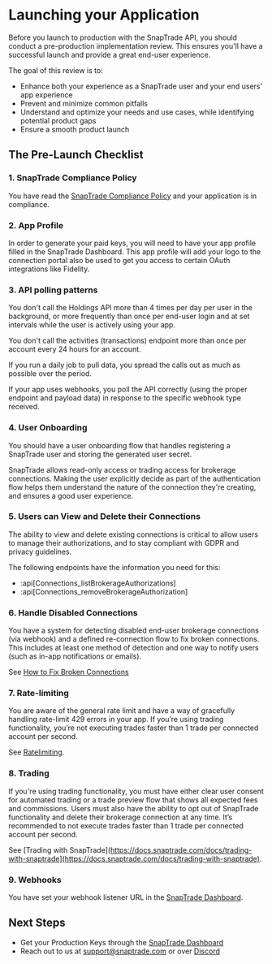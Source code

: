 # Launching your Application

Before you launch to production with the SnapTrade API, you should conduct a pre-production implementation review. This ensures you'll have a successful launch and provide a great end-user experience.

The goal of this review is to:

- Enhance both your experience as a SnapTrade user and your end users' app experience
- Prevent and minimize common pitfalls
- Understand and optimize your needs and use cases, while identifying potential product gaps
- Ensure a smooth product launch

## The Pre-Launch Checklist

### 1. SnapTrade Compliance Policy

You have read the [SnapTrade Compliance Policy](https://snaptrade.com/compliance-policy) and your application is in compliance.

### 2. App Profile

In order to generate your paid keys, you will need to have your app profile filled in the SnapTrade Dashboard. This app profile will add your logo to the connection portal also be used to get you access to certain OAuth integrations like Fidelity.

### 3. API polling patterns

You don't call the Holdings API more than 4 times per day per user in the background, or more frequently than once per end-user login and at set intervals while the user is actively using your app. 

You don't call the activities (transactions) endpoint more than once per account every 24 hours for an account.

If you run a daily job to pull data, you spread the calls out as much as possible over the period.  

If your app uses webhooks, you poll the API correctly (using the proper endpoint and payload data) in response to the specific webhook type received.

### 4. User Onboarding

You should have a user onboarding flow that handles registering a SnapTrade user and storing the generated user secret. 

SnapTrade allows read-only access or trading access for brokerage connections. Making the user explicitly decide as part of the authentication flow helps them understand the nature of the connection they're creating, and ensures a good user experience.

### 5. Users can View and Delete their Connections

The ability to view and delete existing connections is critical to allow users to manage their authorizations, and to stay compliant with GDPR and privacy guidelines.

The following endpoints have the information you need for this:

- :api[Connections_listBrokerageAuthorizations]
- :api[Connections_removeBrokerageAuthorization]

### 6. Handle Disabled Connections

You have a system for detecting disabled end-user brokerage connections (via webhook) and a defined re-connection flow to fix broken connections. This includes at least one method of detection and one way to notify users (such as in-app notifications or emails).

See [How to Fix Broken Connections](https://docs.snaptrade.com/docs/fix-broken-connections)

### 7. Rate-limiting

You are aware of the general rate limit and have a way of gracefully handling rate-limit 429 errors in your app. If youʼre using trading functionality, youʼre not executing trades faster than 1 trade per connected account per second.

See [Ratelimiting](https://docs.snaptrade.com/docs/ratelimiting).

### 8. Trading

If you're using trading functionality, you must have either clear user consent for automated trading or a trade preview flow that shows all expected fees and commissions. Users must also have the ability to opt out of SnapTrade functionality and delete their brokerage connection at any time. It’s recommended to not execute trades faster than 1 trade per connected account per second.

See [Trading with SnapTrade](https://docs.snaptrade.com/docs/trading-with-snaptrade](https://docs.snaptrade.com/docs/trading-with-snaptrade).

### 9. Webhooks

You have set your webhook listener URL in the [SnapTrade Dashboard](https://dashboard.snaptrade.com).

## Next Steps

- Get your Production Keys through the [SnapTrade Dashboard](https://dashboard.snaptrade.com)
- Reach out to us at [support@snaptrade.com](mailto:support@snaptrade.com) or over [Discord](https://discord.gg/UDwzZUuQ)
